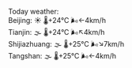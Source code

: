 Today weather:  
Beijing: ☀️ 🌡️+24°C 🌬️←4km/h  
Tianjin: 🌫  🌡️+24°C 🌬️↖4km/h  
Shijiazhuang: 🌫  🌡️+25°C 🌬️↘7km/h  
Tangshan: 🌫  🌡️+25°C 🌬️←4km/h  
